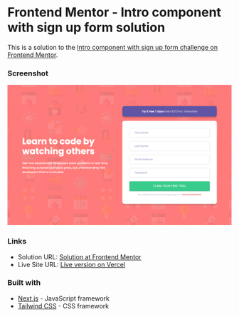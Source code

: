# Frontend Mentor - Intro component with sign up form solution

This is a solution to the [Intro component with sign up form challenge on Frontend Mentor](https://www.frontendmentor.io/challenges/intro-component-with-signup-form-5cf91bd49edda32581d28fd1). 


### Screenshot

![Screenshot of the completed challenge](./design/screenshot.png)


### Links

- Solution URL: [Solution at Frontend Mentor](https://www.frontendmentor.io/solutions/intro-component-with-signup-form-tailwindcss-and-nextjs-BF4iJFdwC5)
- Live Site URL: [Live version on Vercel](https://intro-component-with-signup-form-tau-self.vercel.app)


### Built with

- [Next.js](https://nextjs.org/) - JavaScript framework
- [Tailwind CSS](https://tailwindcss.com/) - CSS framework


